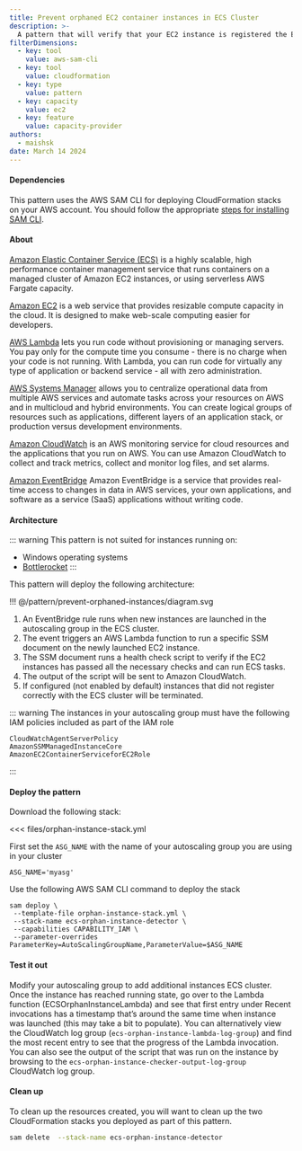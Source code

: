 ```yaml
---
title: Prevent orphaned EC2 container instances in ECS Cluster
description: >-
  A pattern that will verify that your EC2 instance is registered the ECS cluster after a autoscaling event.
filterDimensions:
  - key: tool
    value: aws-sam-cli
  - key: tool
    value: cloudformation
  - key: type
    value: pattern
  - key: capacity
    value: ec2
  - key: feature
    value: capacity-provider
authors:
  - maishsk
date: March 14 2024
---
```


#### Dependencies

This pattern uses the AWS SAM CLI for deploying CloudFormation stacks on your AWS account.
You should follow the appropriate [steps for installing SAM CLI](https://docs.aws.amazon.com/serverless-application-model/latest/developerguide/install-sam-cli.html).

#### About

[Amazon Elastic Container Service (ECS)](https://aws.amazon.com/ecs/) is a highly scalable, high performance container management service that runs containers on a managed cluster of Amazon EC2 instances, or using serverless AWS Fargate capacity.

[Amazon EC2](https://aws.amazon.com/ec2) is a web service that provides resizable compute capacity in the cloud. It is designed to make web-scale computing easier for developers.

[AWS Lambda](https://aws.amazon.com/lambda) lets you run code without provisioning or managing servers. You pay only for the compute time you consume - there is no charge when your code is not running. With Lambda, you can run code for virtually any type of application or backend service - all with zero administration.

[AWS Systems Manager](https://aws.amazon.com/systems-manager) allows you to centralize operational data from multiple AWS services and automate tasks across your resources on AWS and in multicloud and hybrid environments. You can create logical groups of resources such as applications, different layers of an application stack, or production versus development environments.

[Amazon CloudWatch](https://aws.amazon.com/cloudwatch) is an AWS monitoring service for cloud resources and the applications that you run on AWS. You can use Amazon CloudWatch to collect and track metrics, collect and monitor log files, and set alarms.

[Amazon EventBridge](https://aws.amazon.com/eventbridge) Amazon EventBridge is a service that provides real-time access to changes in data in AWS services, your own applications, and software as a service (SaaS) applications without writing code. 

#### Architecture

::: warning
This pattern is not suited for instances running on:

- Windows operating systems
- [Bottlerocket](https://bottlerocket.dev/)
:::


This pattern will deploy the following architecture:

!!! @/pattern/prevent-orphaned-instances/diagram.svg

1. An EventBridge rule runs when new instances are launched in the autoscaling group in the ECS cluster.
2. The event triggers an AWS Lambda function to run a specific SSM document on the newly launched EC2 instance.
3. The SSM document runs a health check script to verify if the EC2 instances has passed all the necessary checks and can run ECS tasks.
4. The output of the script will be sent to Amazon CloudWatch.
5. If configured (not enabled by default) instances that did not register correctly with the ECS cluster will be terminated.

::: warning
The instances in your autoscaling group must have the following IAM policies included as part of the IAM role

```
CloudWatchAgentServerPolicy
AmazonSSMManagedInstanceCore
AmazonEC2ContainerServiceforEC2Role
```
:::

#### Deploy the pattern

Download the following stack: 

<<< files/orphan-instance-stack.yml

First set the `ASG_NAME` with the name of your autoscaling group you are using in your cluster

```shell
ASG_NAME='myasg'
```

Use the following AWS SAM CLI command to deploy the stack

```shell
sam deploy \ 
 --template-file orphan-instance-stack.yml \ 
 --stack-name ecs-orphan-instance-detector \ 
 --capabilities CAPABILITY_IAM \ 
 --parameter-overrides ParameterKey=AutoScalingGroupName,ParameterValue=$ASG_NAME
```

#### Test it out

Modify your autoscaling group to add additional instances ECS cluster. Once the instance has reached running state, go over to the Lambda function (ECSOrphanInstanceLambda) and see that first entry under Recent invocations  has a timestamp that’s around the same time when instance was launched (this may take a bit to populate). You can alternatively view the CloudWatch log group (`ecs-orphan-instance-lambda-log-group`) and find the most recent entry to see that the progress of the Lambda invocation. You can also see the output of the script that was run on the instance by browsing to the `ecs-orphan-instance-checker-output-log-group` CloudWatch log group.


#### Clean up
To clean up the resources created, you will want to clean up the two CloudFormation stacks you deployed as part of this pattern.

```sh
sam delete  --stack-name ecs-orphan-instance-detector
```